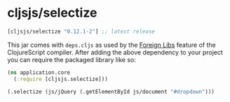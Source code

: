 # cljsjs/selectize

[](dependency)
```clojure
[cljsjs/selectize "0.12.1-2"] ;; latest release
```
[](/dependency)

This jar comes with `deps.cljs` as used by the [Foreign Libs][flibs] feature
of the ClojureScript compiler. After adding the above dependency to your project
you can require the packaged library like so:

```clojure
(ns application.core
  (:require [cljsjs.selectize]))

(.selectize (js/jQuery (.getElementById js/document "#dropdown")))
```

[flibs]: https://clojurescript.org/reference/packaging-foreign-deps
